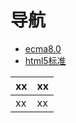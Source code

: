 # 导航

- [ecma8.0](http://www.ecma-international.org/ecma-262/8.0/)
- [html5标准](https://html.spec.whatwg.org/multipage/)

| xx | xx|
|----|----|
|xx|xx|
